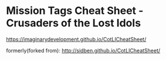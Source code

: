 Mission Tags Cheat Sheet - Crusaders of the Lost Idols
==================
https://imaginarydevelopment.github.io/CotLICheatSheet/

formerly(forked from):
http://sidben.github.io/CotLICheatSheet/
